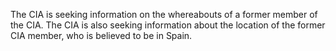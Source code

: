 The CIA is seeking information on the whereabouts of a former member of the CIA. The CIA is also seeking information about the location of the former CIA member, who is believed to be in Spain.